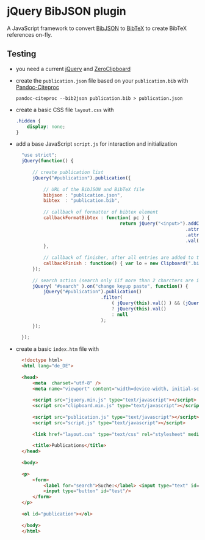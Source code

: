 # jQuery BibJSON plugin

A JavaScript framework to convert [BibJSON](http://okfnlabs.org/bibjson/) to [BibTeX](http://www.bibtex.org/) to create BibTeX references on-fly.

## Testing

* you need a current [jQuery](https://jquery.com/) and [ZeroClipboard](https://clipboardjs.com/)
* create the ```publication.json``` file based on your ```publication.bib``` with [Pandoc-Citeproc](http://pandoc.org/)

  ```cli
  pandoc-citeproc --bib2json publication.bib > publication.json
  ```

* create a basic CSS file ```layout.css``` with

  ```css
  .hidden {
      display: none;
  }
  ```
* add a base JavaScript ```script.js``` for interaction and initialization

  ```javascript
    "use strict";
    jQuery(function() {
    
        // create publication list
        jQuery("#publication").publication({
    
            // URL of the BibJSON and BibTeX file
            bibjson : "publication.json",
            bibtex  : "publication.bib",
    
            // callback of formatter of bibtex element
            callbackFormatBibtex : function( pc ) { 
                                        return jQuery("<input>").addClass("bibtex")
                                                                .attr("type", "button")
                                                                .attr( "data-clipboard-text", jQuery("#publication").publication().bibtexsource(pc) )
                                                                .val("BibTeX");
            },
    
            // callback of finisher, after all entries are added to the DOM
            callbackFinish : function() { var lo = new Clipboard(".bibtex"); lo.on("success", function(po) { alert("BibTeX Entry copied to Clipboard"); po.clearSelection(); }); }
        });
     
        // search action (search only iif more than 2 charcters are inserted)
        jQuery( "#search" ).on("change keyup paste", function() {
            jQuery("#publication").publication()
                                 .filter( 
                                     ( jQuery(this).val() ) && (jQuery(this).val().length > 2)
                                     ? jQuery(this).val()
                                     : null
                                 );    
        });
    
    });  
  ```  
* create a basic ```index.htm``` file with

  ```html
    <!doctype html>
    <html lang="de_DE">
    
    <head>
    	<meta  charset="utf-8" />
    	<meta name="viewport" content="width=device-width, initial-scale=0.95, maximum-scale=0.95" />
    
    	<script src="jquery.min.js" type="text/javascript"></script>
    	<script src="clipboard.min.js" type="text/javascript"></script>
    
        <script src="publication.js" type="text/javascript"></script>
    	<script src="script.js" type="text/javascript"></script>
    
    	<link href="layout.css" type="text/css" rel="stylesheet" media="all" />
    
    	<title>Publications</title>
    </head>
    
    <body>
    
    <p>
    	<form>
    		<label for="search">Suche:</label> <input type="text" id="search" />
    		<input type="button" id="test"/>
    	</form>
    </p>
    
    <ol id="publication"></ol>
    
    </body>
    </html>  
  ```
